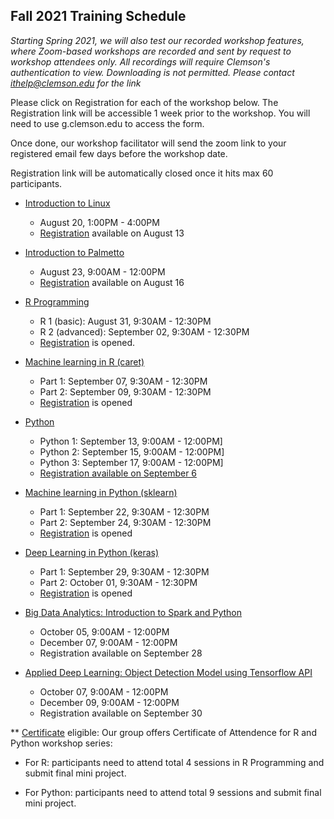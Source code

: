## Fall 2021 Training Schedule

*Starting Spring 2021, we will also test our recorded workshop features, 
where Zoom-based workshops are recorded and sent by request to workshop attendees only. All recordings will 
require Clemson's authentication to view. Downloading is not permitted. Please contact ithelp@clemson.edu for the link* 

Please click on Registration for each of the workshop below. The Registration link will be accessible 1 week prior to the workshop. You will need to use g.clemson.edu to access the form.

Once done, our workshop facilitator will send the zoom link to your registered email few days before the workshop date.

Registration link will be automatically closed once it hits max 60 participants.

- [Introduction to Linux](workshop.md#introduction-to-linux)  
    - August 20, 1:00PM - 4:00PM
    - [Registration](https://docs.google.com/forms/d/e/1FAIpQLSeP5l9HeY6YWVN6D10kzJdHRn3_ZTX-Cg2AeJb9Y-12sH_27w/viewform) available on August 13
   
- [Introduction to Palmetto](workshop.md#introduction-to-research-computing-on-palmetto-cluster)
    - August 23, 9:00AM - 12:00PM
    - [Registration](https://docs.google.com/forms/d/e/1FAIpQLScF_FFYrvpjtzKs0qbbpVSipbbH46tHE83js9z6eC8JeF_f2A/viewform) available on August 16
  
- [R Programming](workshop.md#introduction-to-data-science-using-r)
    - R 1 (basic): August 31, 9:30AM - 12:30PM
    - R 2 (advanced): September 02, 9:30AM - 12:30PM
    - [Registration](https://docs.google.com/forms/d/e/1FAIpQLSeF5ZhMyq7h0iPFKRGLKhChGSEgfpaWVwH0VFaGvin7HNF8Yw/viewform?vc=0&c=0&w=1&flr=0&usp=mail_form_link) is opened.
        
- [Machine learning in R (caret)](workshop.md#machine-learning-in-r)
    - Part 1: September 07, 9:30AM - 12:30PM
    - Part 2: September 09, 9:30AM - 12:30PM
    - [Registration](https://docs.google.com/forms/d/e/1FAIpQLSeOqN9V5mnfJmvh9sYfoF5kgQ-_Ui6WtmBCYyBp70-jGVZCgg/viewform) is opened
   
   
 - [Python](workshop.md#introduction-to-programming-in-python)
    - Python 1: September 13, 9:00AM - 12:00PM]
    - Python 2: September 15, 9:00AM - 12:00PM]
    - Python 3: September 17, 9:00AM - 12:00PM]
    - [Registration available on September 6](https://forms.gle/E1XM5p4PMwHuvvAU8)

- [Machine learning in Python (sklearn)](workshop.md#machine-learning-in-python)
    - Part 1: September 22, 9:30AM - 12:30PM
    - Part 2: September 24, 9:30AM - 12:30PM
    - [Registration](https://docs.google.com/forms/d/1jFwNQ1vbRkLR1y_DVb_KXU4JMs26X6nuhH5p6LWeGZA/edit) is opened

- [Deep Learning in Python (keras)](workshop.md#deep-learning-in-python)
    - Part 1: September 29, 9:30AM - 12:30PM
    - Part 2: October 01, 9:30AM - 12:30PM
    - [Registration](https://docs.google.com/forms/d/1jFwNQ1vbRkLR1y_DVb_KXU4JMs26X6nuhH5p6LWeGZA/edit) is opened


- [Big Data Analytics: Introduction to Spark and Python](workshop.md#introduction-to-big-data-analytics-using-sparkpython)    
    - October 05, 9:00AM - 12:00PM
    - December 07, 9:00AM - 12:00PM
    - Registration available on September 28
    
- [Applied Deep Learning: Object Detection Model using Tensorflow API](workshop.md#introduction-to-applied-deep-learning-object-detection-model-using-tensorflow-api)
    - October 07, 9:00AM - 12:00PM
    - December 09, 9:00AM - 12:00PM
    - Registration available on September 30

** [Certificate](https://www.palmetto.clemson.edu/palmetto/training/certificates/) eligible:
Our group offers Certificate of Attendence for R and Python workshop series:

- For R: participants need to attend total 4 sessions in R Programming and submit final mini project.

- For Python: participants need to attend total 9 sessions and submit final mini project.
